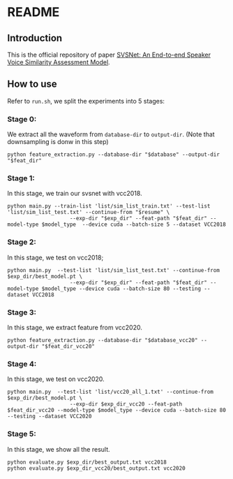 # README

## Introduction
This is the official repository of paper [SVSNet: An End-to-end Speaker Voice Similarity Assessment Model](https://arxiv.org/abs/2107.09392).

## How to use
Refer to `run.sh`, we split the experiments into 5 stages:

### Stage 0:
We extract all the waveform from `database-dir` to `output-dir`. (Note that downsampling is donw in this step)


```
python feature_extraction.py --database-dir "$database" --output-dir "$feat_dir"
```

### Stage 1:
In this stage, we train our svsnet with vcc2018.
```
python main.py --train-list 'list/sim_list_train.txt' --test-list 'list/sim_list_test.txt' --continue-from "$resume" \
                    --exp-dir "$exp_dir" --feat-path "$feat_dir" --model-type $model_type  --device cuda --batch-size 5 --dataset VCC2018
```

### Stage 2:
In this stage, we test on vcc2018;
```
python main.py  --test-list 'list/sim_list_test.txt' --continue-from $exp_dir/best_model.pt \
                    --exp-dir "$exp_dir" --feat-path "$feat_dir" --model-type $model_type --device cuda --batch-size 80 --testing --dataset VCC2018
```

### Stage 3:
In this stage, we extract feature from vcc2020.
```
python feature_extraction.py --database-dir "$database_vcc20" --output-dir "$feat_dir_vcc20"
```

### Stage 4:
In this stage, we test on vcc2020.
```
python main.py  --test-list 'list/vcc20_all_1.txt' --continue-from $exp_dir/best_model.pt \
                    --exp-dir $exp_dir_vcc20 --feat-path $feat_dir_vcc20 --model-type $model_type --device cuda --batch-size 80 --testing --dataset VCC2020
```

### Stage 5:
In this stage, we show all the result.
```
python evaluate.py $exp_dir/best_output.txt vcc2018
python evaluate.py $exp_dir_vcc20/best_output.txt vcc2020
```
